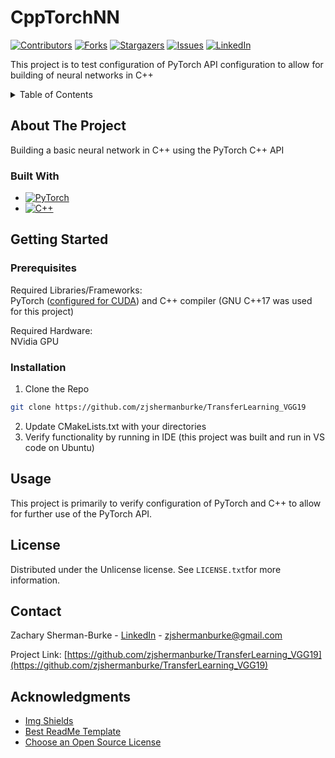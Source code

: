 # CppTorchNN

[![Contributors][contributors-shield]][contributors-url]
[![Forks][forks-shield]][forks-url]
[![Stargazers][stars-shield]][stars-url]
[![Issues][issues-shield]][issues-url]
[![LinkedIn][linkedin-shield]][linkedin-url]

 This project is to test configuration of PyTorch API configuration to allow for building of neural networks in C++

<!-- TABLE OF CONTENTS -->
<details>
  <summary>Table of Contents</summary>
  <ol>
    <li>
      <a href="#about-the-project">About The Project</a>
      <ul>
        <li><a href="#built-with">Built With</a></li>
      </ul>
    </li>
    <li>
      <a href="#getting-started">Getting Started</a>
      <ul>
        <li><a href="#prerequisites">Prerequisites</a></li>
        <li><a href="#installation">Installation</a></li>
      </ul>
    </li>
    <li><a href="#usage">Usage</a></li>
    <li><a href="#license">License</a></li>
    <li><a href="#contact">Contact</a></li>
    <li><a href="#acknowledgments">Acknowledgments</a></li>
  </ol>
</details>

## About The Project

Building a basic neural network in C++ using the PyTorch C++ API

### Built With
* [![PyTorch][PyTorch.org]][PyTorch-url]
* [![C++][Cplusplus.com]][Cplusplus-url]

## Getting Started

### Prerequisites

Required Libraries/Frameworks: <br>
PyTorch ([configured for CUDA](https://pytorch.org/cppdocs/installing.html)) and C++ compiler (GNU C++17 was used for this project)

Required Hardware: <br>
NVidia GPU

### Installation

1. Clone the Repo
```sh
git clone https://github.com/zjshermanburke/TransferLearning_VGG19
```
2. Update CMakeLists.txt with your directories
3. Verify functionality by running in IDE (this project was built and run in VS code on Ubuntu)


## Usage

This project is primarily to verify configuration of PyTorch and C++ to allow for further use of the PyTorch API. 

## License

Distributed under the Unlicense license. See `LICENSE.txt`for more information.

## Contact

Zachary Sherman-Burke - [LinkedIn](https://www.linkedin.com/in/zachary-sherman-burke-6b7589125) - zjshermanburke@gmail.com

Project Link: [https://github.com/zjshermanburke/TransferLearning_VGG19](https://github.com/zjshermanburke/TransferLearning_VGG19)


## Acknowledgments
* [Img Shields](https://shields.io)
* [Best ReadMe Template](https://github.com/othneildrew/Best-README-Template)
* [Choose an Open Source License](https://choosealicense.com)

<!-- Markdown Links and Images-->

<!-- GitHub and LinkedIn-->
[contributors-shield]: https://img.shields.io/github/contributors/zjshermanburke/FineTuningBert.svg?style=for-the-badge
[contributors-url]: https://github.com/zjshermanburke/FineTuningBert/graphs/contributors

[forks-shield]: https://img.shields.io/github/forks/zjshermanburke/cppTorchNN.svg?style=for-the-badge
[forks-url]: https://github.com/zjshermanburke/cppTorchNN/network/members

[stars-shield]: https://img.shields.io/github/stars/zjshermanburke/cppTorchNN.svg?style=for-the-badge
[stars-url]: https://github.com/zjshermanburke/cppTorchNN/stargazers

[issues-shield]: https://img.shields.io/github/issues/zjshermanburke/cppTorchNN.svg?style=for-the-badge
[issues-url]: https://github.com/github/issues/zjshermanburke/cppTorchNN.svg

[linkedin-url]: https://www.linkedin.com/in/zachary-sherman-burke-6b7589125
[linkedin-shield]: https://img.shields.io/badge/LinkedIn-blue.svg?style=for-the-badge&logo=linkedin&colorB=555


<!-- Built With Badges -->

<!-- [HuggingFace.com]: https://img.shields.io/badge/%F0%9F%A4%97Hugging_Face-ffd21e -->
[PyTorch.org]: https://img.shields.io/badge/PyTorch-%23EE4C2C.svg?style=for-the-badge&logo=PyTorch&logoColor=white
[PyTorch-url]: https://pytorch.org/

[Cplusplus.com]: https://img.shields.io/badge/C++-00599C?style=flat-square&logo=C%2B%2B&logoColor=white
[Cplusplus-url]: https://cplusplus.com/
